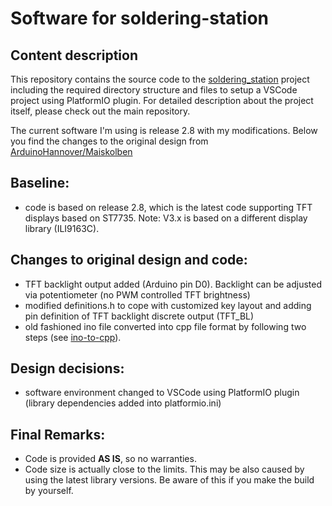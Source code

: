 # Software for soldering-station

Content description
----

This repository contains the source code to the [soldering_station](https://github.com/Andy79881/soldering_station) project including the required directory structure and files to setup a VSCode project using PlatformIO plugin. For detailed description about the project itself, please check out the main repository.  
 
The current software I'm using is release 2.8 with my modifications. 
Below you find the changes to the original design from [ArduinoHannover/Maiskolben](https://github.com/ArduinoHannover/Maiskolben)

Baseline:
---
- code is based on release 2.8, which is the latest code supporting TFT displays based on ST7735. Note: V3.x is based on a different display library (ILI9163C).

Changes to original design and code:
----

- TFT backlight output added (Arduino pin D0). Backlight can be adjusted via potentiometer (no PWM controlled TFT brightness)
- modified definitions.h to cope with customized key layout and adding pin definition of TFT backlight discrete output (TFT_BL)
- old fashioned ino file converted into cpp file format by following two steps (see [ino-to-cpp](https://docs.platformio.org/en/latest/faq/ino-to-cpp.html)).

Design decisions:
----
- software environment changed to VSCode using PlatformIO plugin (library dependencies added into platformio.ini)

Final Remarks:
---
- Code is provided **AS IS**, so no warranties.
- Code size is actually close to the limits. This may be also caused by using the latest library versions. Be aware of this if you make the build by yourself.

   
